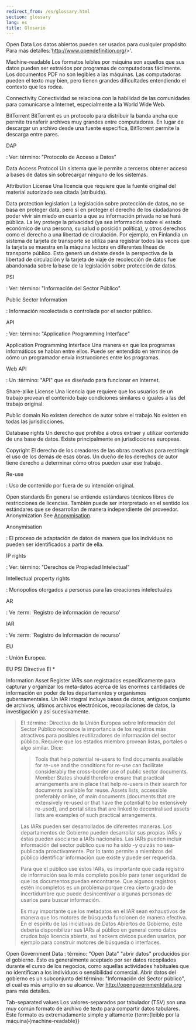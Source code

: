 ```yaml
---
redirect_from: /es/glossary.html
section: glossary
lang: es
title: Glosario
---
```


Open Data Los datos abiertos pueden ser usados para cualquier propósito. Para más detalles:'<http://www.opendefinition.org/>\>'.

Machine-readable Los formatos leíbles por máquina son aquellos que sus datos pueden ser extraídos por programas de computadoras fácilmente. Los documentos PDF no son legibles a las máquinas. Las computadoras pueden el texto muy bien, pero tienen grandes dificultades entendiendo el contexto que los rodea.

Connectivity Conectividad se relaciona con la habilidad de las comunidades para comunicarse a Internet, especialmente a la World Wide Web.

BitTorrent BitTorrent es un protocolo para distribuir la banda ancha que permite transferir archivos muy grandes entre computadoras. En lugar de descargar un archivo desde una fuente específica, BitTorrent permite la descarga entre pares.

DAP

:   Ver: término: "Protocolo de Acceso a Datos"

Data Access Protocol Un sistema que le permite a terceros obtener acceso a bases de datos sin sobrecargar ninguno de los sistemas.

Attribution License Una licencia que requiere que la fuente original del material autorizado sea citada (atribuida).

Data protection legislation La legislación sobre protección de datos, no se basa en proteger data, pero sí en proteger el derecho de los ciudadanos de poder vivir sin miedo en cuanto a que su información privada no se hará pública. La ley protege la privacidad (ya sea información sobre el estado económico de una persona, su salud o posición política), y otros derechos como el derecho a una libertad de circulación. Por ejemplo, en Finlandia un sistema de tarjeta de transporte se utiliza para registrar todos las veces que la tarjeta se muestra en la máquina lectora en diferentes líneas de transporte público. Esto generó un debate desde la perspectiva de la libertad de circulación y la tarjeta de viaje de recolección de datos fue abandonada sobre la base de la legislación sobre protección de datos.

PSI

:   Ver: término: "Información del Sector Público".

Public Sector Information

:   Información recolectada o controlada por el sector público.

API

:   Ver: término: "Application Programming Interface"

Application Programming Interface Una manera en que los programas informáticos se hablan entre ellos. Puede ser entendido en términos de cómo un programador envía instrucciones entre los programas.

Web API

:   Un :término: "API" que es diseñado para funcionar en Internet.

Share-alike License Una licencia que requiere que los usuarios de un trabajo provean el contenido bajo condiciones similares o iguales a las del trabajo original.

Public domain No existen derechos de autor sobre el trabajo.No existen en todas las jurisdicciones.

Database rights Un derecho que prohíbe a otros extraer y utilizar contenido de una base de datos. Existe principalmente en jurisdicciones europeas.

Copyright El derecho de los creadores de las obras creativas para restringir el uso de los demás de esas obras. Un dueño de los derechos de autor tiene derecho a determinar cómo otros pueden usar ese trabajo.

Re-use

:   Uso de contenido por fuera de su intención original.

Open standards En general se entiende estándares técnicos libres de restricciones de licencias. También puede ser interpretado en el sentido los estándares que se desarrollan de manera independiente del proveedor. Anonymization See [Anonymisation](/glossary/es/terms/anonymisation/).

Anonymisation

:   El proceso de adaptación de datos de manera que los individuos no pueden ser identificados a partir de ella.

IP rights

:   Ver: término: "Derechos de Propiedad Intelectual"

Intellectual property rights

:   Monopolios otorgados a personas para las creaciones intelectuales

AR

:   Ve :term: 'Registro de información de recurso'

IAR

:   Ve :term: 'Registro de información de recurso'

EU

:   Unión Europea.

EU PSI Directive El \*

Information Asset Register IARs son registrados específicamente para capturar y organizar los meta-datos acerca de las enormes cantidades de información en poder de los departamentos y organismos gubernamentales. Un IAR integral incluye bases de datos, antiguos conjunto de archivos, últimos archivos electrónicos, recopilaciones de datos, la investigación y así sucesivamente.

> El :término: Directiva de la Unión Europea sobre Información del Sector Público reconoce la importancia de los registros más atractivos para posibles reutilizadores de información del sector público. Requiere que los estados miembro provean listas, portales o algo similar. Dice:
>
> > Tools that help potential re-users to find documents available for re-use and the conditions for re-use can facilitate considerably the cross-border use of public sector documents. Member States should therefore ensure that practical arrangements are in place that help re-users in their search for documents available for reuse. Assets lists, accessible preferably online, of main documents (documents that are extensively re-used or that have the potential to be extensively re-used), and portal sites that are linked to decentralised assets lists are examples of such practical arrangements.
>
> Las IARs pueden ser desarrollados de diferentes maneras. Los departamentos de Gobierno pueden desarrollar sus propias IARs y éstas pueden asociarse a IARs nacionales. Las IARs pueden incluir información del sector público que no ha sido -y quizás no sea- publicada proactivamente. Por lo tanto permite a miembros del público identificar información que existe y puede ser requerida.
>
> Para que el público use estos IARs, es importante que cada registro de información sea lo más completo posible para tener seguridad de que los documentos puedan encontrarse. Que algunos registros estén incompletos es un problema porque crea cierto grado de incertidumbre que puede desincentivar a algunas personas de usarlos para buscar información.
>
> Es muy importante que los metadatos en el IAR sean exhaustivos de manera que los motores de búsqueda funcionen de manera efectiva. En el espíritu de las iniciativas de Datos Abiertos de Gobierno, éste debería disponibilizar sus IARs al público en general como datos crudos bajo licencia abierta, así hackers cívicos pueden usarlos, por ejemplo para construir motores de búsqueda o interfaces.

Open Government Data : término: "Open Data" "abrir datos" producidos por el gobierno. Esto es generalmente aceptado por ser datos recopilados durante el curso de los negocios, como aquellas actividades habituales que no identifican a los individuos o sensibilidad comercial. Abrir datos del gobierno es un subconjunto del término: "Información del Sector público", el cual es más amplio en su alcance. Ver <http://opengovernmentdata.org> para más detalles.

Tab-separated values Los valores-separados por tabulador (TSV) son una muy común formato de archivo de texto para compartir datos tabulares. Este formato es extremadamente simple y altamente {term:{leible por la máquina}{machine-readable}}

